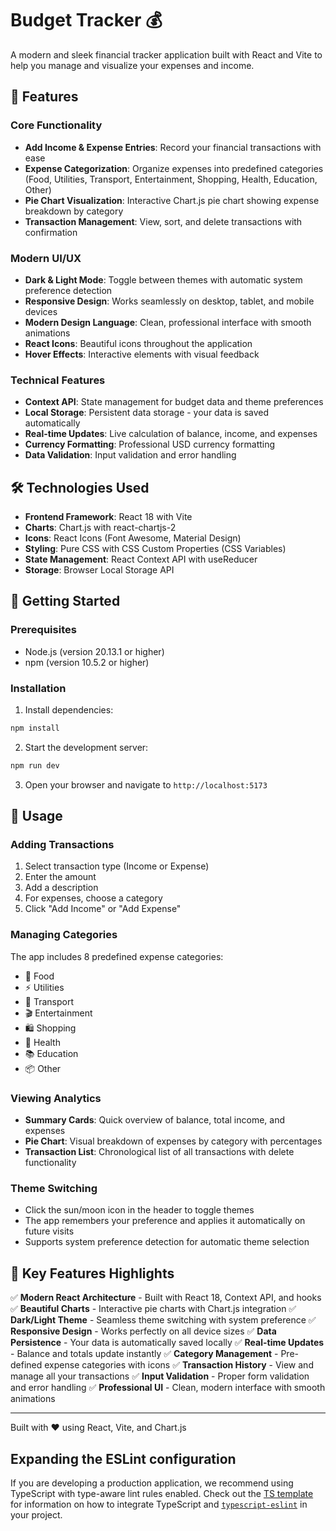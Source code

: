 # Budget Tracker 💰

A modern and sleek financial tracker application built with React and Vite to help you manage and visualize your expenses and income.

## 🌟 Features

### Core Functionality
- **Add Income & Expense Entries**: Record your financial transactions with ease
- **Expense Categorization**: Organize expenses into predefined categories (Food, Utilities, Transport, Entertainment, Shopping, Health, Education, Other)
- **Pie Chart Visualization**: Interactive Chart.js pie chart showing expense breakdown by category
- **Transaction Management**: View, sort, and delete transactions with confirmation

### Modern UI/UX
- **Dark & Light Mode**: Toggle between themes with automatic system preference detection
- **Responsive Design**: Works seamlessly on desktop, tablet, and mobile devices
- **Modern Design Language**: Clean, professional interface with smooth animations
- **React Icons**: Beautiful icons throughout the application
- **Hover Effects**: Interactive elements with visual feedback

### Technical Features
- **Context API**: State management for budget data and theme preferences
- **Local Storage**: Persistent data storage - your data is saved automatically
- **Real-time Updates**: Live calculation of balance, income, and expenses
- **Currency Formatting**: Professional USD currency formatting
- **Data Validation**: Input validation and error handling

## 🛠️ Technologies Used

- **Frontend Framework**: React 18 with Vite
- **Charts**: Chart.js with react-chartjs-2
- **Icons**: React Icons (Font Awesome, Material Design)
- **Styling**: Pure CSS with CSS Custom Properties (CSS Variables)
- **State Management**: React Context API with useReducer
- **Storage**: Browser Local Storage API

## 🚀 Getting Started

### Prerequisites
- Node.js (version 20.13.1 or higher)
- npm (version 10.5.2 or higher)

### Installation

1. Install dependencies:
```bash
npm install
```

2. Start the development server:
```bash
npm run dev
```

3. Open your browser and navigate to `http://localhost:5173`

## 📱 Usage

### Adding Transactions
1. Select transaction type (Income or Expense)
2. Enter the amount
3. Add a description
4. For expenses, choose a category
5. Click "Add Income" or "Add Expense"

### Managing Categories
The app includes 8 predefined expense categories:
- 🍕 Food
- ⚡ Utilities
- 🚗 Transport
- 🎬 Entertainment
- 🛍️ Shopping
- 🏥 Health
- 📚 Education
- 📦 Other

### Viewing Analytics
- **Summary Cards**: Quick overview of balance, total income, and expenses
- **Pie Chart**: Visual breakdown of expenses by category with percentages
- **Transaction List**: Chronological list of all transactions with delete functionality

### Theme Switching
- Click the sun/moon icon in the header to toggle themes
- The app remembers your preference and applies it automatically on future visits
- Supports system preference detection for automatic theme selection

## 🎨 Key Features Highlights

✅ **Modern React Architecture** - Built with React 18, Context API, and hooks
✅ **Beautiful Charts** - Interactive pie charts with Chart.js integration
✅ **Dark/Light Theme** - Seamless theme switching with system preference
✅ **Responsive Design** - Works perfectly on all device sizes
✅ **Data Persistence** - Your data is automatically saved locally
✅ **Real-time Updates** - Balance and totals update instantly
✅ **Category Management** - Pre-defined expense categories with icons
✅ **Transaction History** - View and manage all your transactions
✅ **Input Validation** - Proper form validation and error handling
✅ **Professional UI** - Clean, modern interface with smooth animations

---

Built with ❤️ using React, Vite, and Chart.js

## Expanding the ESLint configuration

If you are developing a production application, we recommend using TypeScript with type-aware lint rules enabled. Check out the [TS template](https://github.com/vitejs/vite/tree/main/packages/create-vite/template-react-ts) for information on how to integrate TypeScript and [`typescript-eslint`](https://typescript-eslint.io) in your project.

